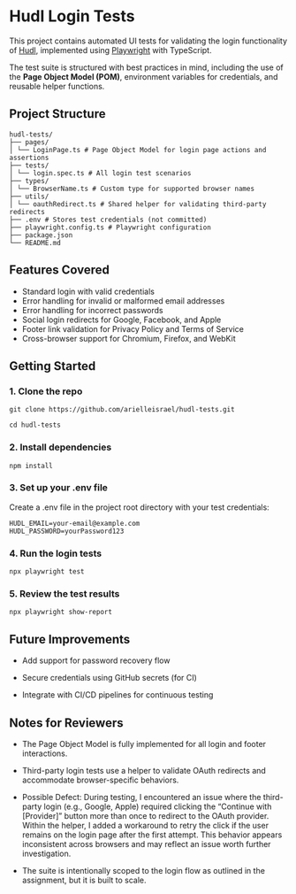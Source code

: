 # Hudl Login Tests

This project contains automated UI tests for validating the login functionality of [Hudl](https://www.hudl.com), implemented using [Playwright](https://playwright.dev/) with TypeScript.

The test suite is structured with best practices in mind, including the use of the **Page Object Model (POM)**, environment variables for credentials, and reusable helper functions.

## Project Structure

```
hudl-tests/
├── pages/
│ └── LoginPage.ts # Page Object Model for login page actions and assertions
├── tests/
│ └── login.spec.ts # All login test scenarios
├── types/
│ └── BrowserName.ts # Custom type for supported browser names
├── utils/
│ └── oauthRedirect.ts # Shared helper for validating third-party redirects
├── .env # Stores test credentials (not committed)
├── playwright.config.ts # Playwright configuration
├── package.json
└── README.md
```

## Features Covered

- Standard login with valid credentials
- Error handling for invalid or malformed email addresses
- Error handling for incorrect passwords
- Social login redirects for Google, Facebook, and Apple
- Footer link validation for Privacy Policy and Terms of Service
- Cross-browser support for Chromium, Firefox, and WebKit

## Getting Started

### 1. Clone the repo
```
git clone https://github.com/arielleisrael/hudl-tests.git
 
cd hudl-tests
```

### 2. Install dependencies
```
npm install
```

### 3. Set up your .env file
Create a .env file in the project root directory with your test credentials:
```
HUDL_EMAIL=your-email@example.com
HUDL_PASSWORD=yourPassword123
```

### 4. Run the login tests
```
npx playwright test
```

### 5. Review the test results
```
npx playwright show-report
```

## Future Improvements
- Add support for password recovery flow

- Secure credentials using GitHub secrets (for CI)

- Integrate with CI/CD pipelines for continuous testing

## Notes for Reviewers
- The Page Object Model is fully implemented for all login and footer interactions.

- Third-party login tests use a helper to validate OAuth redirects and accommodate browser-specific behaviors.

- Possible Defect: During testing, I encountered an issue where the third-party login (e.g., Google, Apple) required clicking the “Continue with [Provider]” button more than once to redirect to the OAuth provider. Within the helper, I added a workaround to retry the click if the user remains on the login page after the first attempt. This behavior appears inconsistent across browsers and may reflect an issue worth further investigation.

- The suite is intentionally scoped to the login flow as outlined in the assignment, but it is built to scale.

